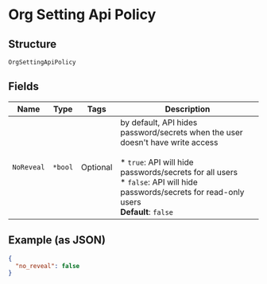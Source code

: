 
# Org Setting Api Policy

## Structure

`OrgSettingApiPolicy`

## Fields

| Name | Type | Tags | Description |
|  --- | --- | --- | --- |
| `NoReveal` | `*bool` | Optional | by default, API hides password/secrets when the user doesn't have write access<br><br>* `true`: API will hide passwords/secrets for all users<br>* `false`: API will hide passwords/secrets for read-only users<br>**Default**: `false` |

## Example (as JSON)

```json
{
  "no_reveal": false
}
```

